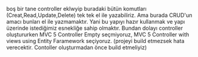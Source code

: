 boş bir tane controller eklwyip buradaki bütün komutları (Creat,Read,Update,Delete) tek tek el ile yazabiliriz. Ama burada CRUD'un amacı bunları el ile yazmamaktır. Yani bu yapıyı hazır kullanmak ve yapı üzerinde istediğimiz esnekliğe sahip olmaktır. Bundan dolayı controller oluştururken MVC 5 Controller Empty seçmiyoruz, MVC 5 Controller with views using Entity Faramework seçiyoruz. (projeyi build etmezsek hata verecektir. Contoller oluşturmadan önce build etmeliyiz)
